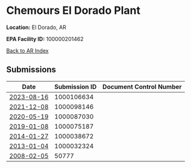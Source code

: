 # Chemours El Dorado Plant

**Location:** El Dorado, AR

**EPA Facility ID:** 100000201462

[Back to AR Index](../../index.md)

## Submissions

| Date | Submission ID | Document Control Number |
|------|--------------|-------------------------|
| [2023-08-16](submissions/1000106634.md) | 1000106634 |  |
| [2021-12-08](submissions/1000098146.md) | 1000098146 |  |
| [2020-05-19](submissions/1000087030.md) | 1000087030 |  |
| [2019-01-08](submissions/1000075187.md) | 1000075187 |  |
| [2014-01-27](submissions/1000038672.md) | 1000038672 |  |
| [2013-01-04](submissions/1000032324.md) | 1000032324 |  |
| [2008-02-05](submissions/50777.md) | 50777 |  |
